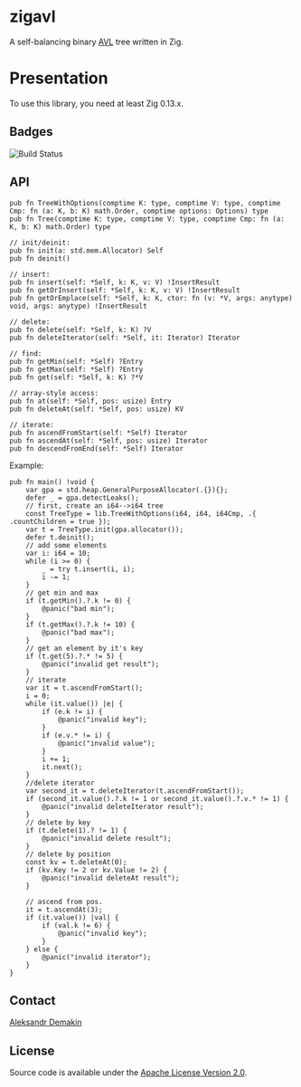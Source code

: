 # zigavl
A self-balancing binary [AVL](https://en.wikipedia.org/wiki/AVL_tree) tree written in Zig.

# Presentation
To use this library, you need at least Zig 0.13.x.

## Badges

![Build Status](https://img.shields.io/github/actions/workflow/status/ultd/base58-zig/test.yml?branch=main)

## API
```zig
pub fn TreeWithOptions(comptime K: type, comptime V: type, comptime Cmp: fn (a: K, b: K) math.Order, comptime options: Options) type
pub fn Tree(comptime K: type, comptime V: type, comptime Cmp: fn (a: K, b: K) math.Order) type

// init/deinit:
pub fn init(a: std.mem.Allocator) Self
pub fn deinit()

// insert:
pub fn insert(self: *Self, k: K, v: V) !InsertResult
pub fn getOrInsert(self: *Self, k: K, v: V) !InsertResult 
pub fn getOrEmplace(self: *Self, k: K, ctor: fn (v: *V, args: anytype) void, args: anytype) !InsertResult

// delete:
pub fn delete(self: *Self, k: K) ?V
pub fn deleteIterator(self: *Self, it: Iterator) Iterator

// find:
pub fn getMin(self: *Self) ?Entry
pub fn getMax(self: *Self) ?Entry
pub fn get(self: *Self, k: K) ?*V

// array-style access:
pub fn at(self: *Self, pos: usize) Entry
pub fn deleteAt(self: *Self, pos: usize) KV

// iterate:
pub fn ascendFromStart(self: *Self) Iterator
pub fn ascendAt(self: *Self, pos: usize) Iterator
pub fn descendFromEnd(self: *Self) Iterator

```

Example:
```zig
pub fn main() !void {
    var gpa = std.heap.GeneralPurposeAllocator(.{}){};
    defer _ = gpa.detectLeaks();
    // first, create an i64-->i64 tree
    const TreeType = lib.TreeWithOptions(i64, i64, i64Cmp, .{ .countChildren = true });
    var t = TreeType.init(gpa.allocator());
    defer t.deinit();
    // add some elements
    var i: i64 = 10;
    while (i >= 0) {
        _ = try t.insert(i, i);
        i -= 1;
    }
    // get min and max
    if (t.getMin().?.k != 0) {
        @panic("bad min");
    }
    if (t.getMax().?.k != 10) {
        @panic("bad max");
    }
    // get an element by it's key
    if (t.get(5).?.* != 5) {
        @panic("invalid get result");
    }
    // iterate
    var it = t.ascendFromStart();
    i = 0;
    while (it.value()) |e| {
        if (e.k != i) {
            @panic("invalid key");
        }
        if (e.v.* != i) {
            @panic("invalid value");
        }
        i += 1;
        it.next();
    }
    //delete iterator
    var second_it = t.deleteIterator(t.ascendFromStart());
    if (second_it.value().?.k != 1 or second_it.value().?.v.* != 1) {
        @panic("invalid deleteIterator result");
    }
    // delete by key
    if (t.delete(1).? != 1) {
        @panic("invalid delete result");
    }
    // delete by position
    const kv = t.deleteAt(0);
    if (kv.Key != 2 or kv.Value != 2) {
        @panic("invalid deleteAt result");
    }

    // ascend from pos.
    it = t.ascendAt(3);
    if (it.value()) |val| {
        if (val.k != 6) {
            @panic("invalid key");
        }
    } else {
        @panic("invalid iterator");
    }
}

```

## Contact

[Aleksandr Demakin](mailto:alexander.demakin@gmail.com)

## License

Source code is available under the [Apache License Version 2.0](/LICENSE).
